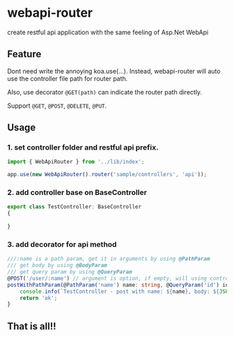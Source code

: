 # webapi-router
create restful api application with the same feeling of Asp.Net WebApi

## Feature
Dont need write the annoying koa.use(...). Instead, webapi-router will auto use the controller file path for router path.

Also, use decorator `@GET(path)` can indicate the router path directly.

Support `@GET`, `@POST`, `@DELETE`, `@PUT`.

## Usage
### 1. set controller folder and restful api prefix.
```ts
import { WebApiRouter } from '../lib/index';

app.use(new WebApiRouter().router('sample/controllers', 'api'));
```
### 2. add controller base on BaseController
```ts
export class TestController: BaseController
{
    
}
```
### 3. add decorator for api method
```ts
///:name is a path param, get it in arguments by using @PathParam
/// get body by using @BodyParam
/// get query param by using @QueryParam
@POST('/user/:name') // argument is option, if empty, will using controller file path as router path.
postWithPathParam(@PathParam('name') name: string, @QueryParam('id') id: string, @BodyParam body: any) {
    console.info(`TestController - post with name: ${name}, body: ${JSON.stringify(body)}`);
    return 'ok';
}
```

## That is all!!
